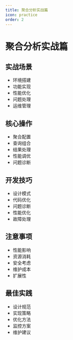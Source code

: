 ```yaml
---
title: 聚合分析实战篇
icon: practice
order: 2
---
```


# 聚合分析实战篇

## 实战场景
- 环境搭建
- 功能实现
- 性能优化
- 问题处理
- 运维管理

## 核心操作
- 聚合配置
- 查询组合
- 结果处理
- 性能调优
- 问题诊断

## 开发技巧
- 设计模式
- 代码优化
- 问题诊断
- 性能优化
- 故障处理

## 注意事项
- 性能影响
- 资源消耗
- 安全考虑
- 维护成本
- 扩展性

## 最佳实践
- 设计规范
- 实现策略
- 优化方法
- 监控方案
- 维护建议
